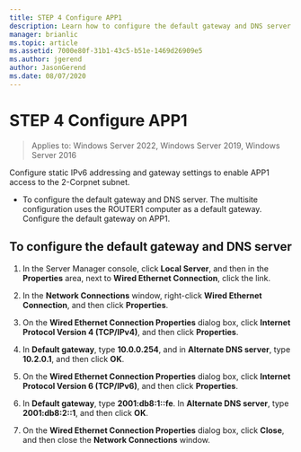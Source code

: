```yaml
---
title: STEP 4 Configure APP1
description: Learn how to configure the default gateway and DNS server.
manager: brianlic
ms.topic: article
ms.assetid: 7000e80f-31b1-43c5-b51e-1469d26909e5
ms.author: jgerend
author: JasonGerend
ms.date: 08/07/2020
---
```

# STEP 4 Configure APP1

>Applies to: Windows Server 2022, Windows Server 2019, Windows Server 2016

Configure static IPv6 addressing and gateway settings to enable APP1 access to the 2-Corpnet subnet.

- To configure the default gateway and DNS server. The multisite configuration uses the ROUTER1 computer as a default gateway. Configure the default gateway on APP1.

## To configure the default gateway and DNS server

1.  In the Server Manager console, click **Local Server**, and then in the **Properties** area, next to **Wired Ethernet Connection**, click the link.

2.  In the **Network Connections** window, right-click **Wired Ethernet Connection**, and then click **Properties**.

3.  On the **Wired Ethernet Connection Properties** dialog box, click **Internet Protocol Version 4 (TCP/IPv4)**, and then click **Properties**.

4.  In **Default gateway**, type **10.0.0.254**, and in **Alternate DNS server**, type **10.2.0.1**, and then click **OK**.

5.  On the **Wired Ethernet Connection Properties** dialog box, click **Internet Protocol Version 6 (TCP/IPv6)**, and then click **Properties**.

6.  In **Default gateway**, type **2001:db8:1::fe**. In **Alternate DNS server**, type **2001:db8:2::1**, and then click **OK**.

7.  On the **Wired Ethernet Connection Properties** dialog box, click **Close**, and then close the **Network Connections** window.



